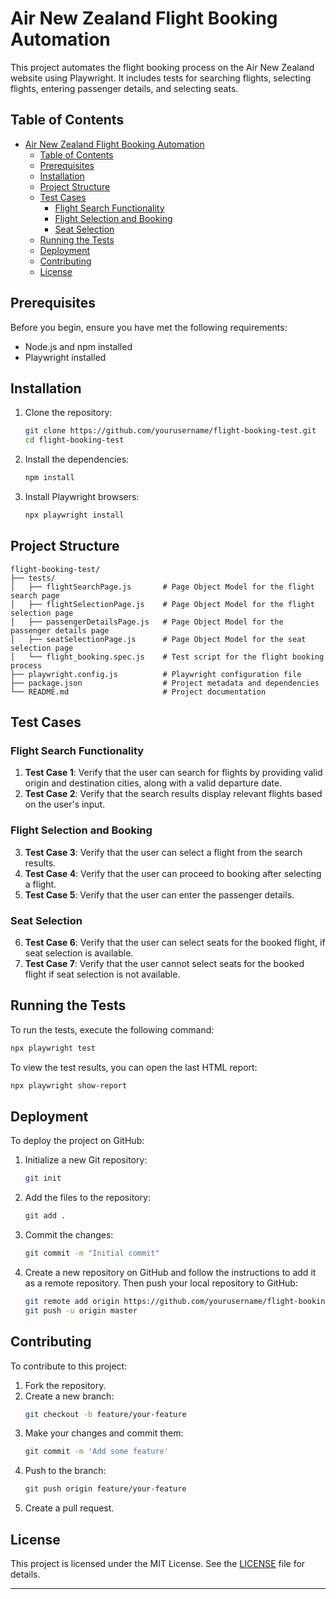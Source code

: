 # Air New Zealand Flight Booking Automation

This project automates the flight booking process on the Air New Zealand website using Playwright. It includes tests for searching flights, selecting flights, entering passenger details, and selecting seats.

## Table of Contents
- [Air New Zealand Flight Booking Automation](#air-new-zealand-flight-booking-automation)
  - [Table of Contents](#table-of-contents)
  - [Prerequisites](#prerequisites)
  - [Installation](#installation)
  - [Project Structure](#project-structure)
  - [Test Cases](#test-cases)
    - [Flight Search Functionality](#flight-search-functionality)
    - [Flight Selection and Booking](#flight-selection-and-booking)
    - [Seat Selection](#seat-selection)
  - [Running the Tests](#running-the-tests)
  - [Deployment](#deployment)
  - [Contributing](#contributing)
  - [License](#license)

## Prerequisites

Before you begin, ensure you have met the following requirements:
- Node.js and npm installed
- Playwright installed

## Installation

1. Clone the repository:
    ```bash
    git clone https://github.com/yourusername/flight-booking-test.git
    cd flight-booking-test
    ```

2. Install the dependencies:
    ```bash
    npm install
    ```

3. Install Playwright browsers:
    ```bash
    npx playwright install
    ```

## Project Structure

```
flight-booking-test/
├── tests/
│   ├── flightSearchPage.js       # Page Object Model for the flight search page
│   ├── flightSelectionPage.js    # Page Object Model for the flight selection page
│   ├── passengerDetailsPage.js   # Page Object Model for the passenger details page
│   ├── seatSelectionPage.js      # Page Object Model for the seat selection page
│   └── flight_booking.spec.js    # Test script for the flight booking process
├── playwright.config.js          # Playwright configuration file
├── package.json                  # Project metadata and dependencies
└── README.md                     # Project documentation
```

## Test Cases

### Flight Search Functionality

1. **Test Case 1**: Verify that the user can search for flights by providing valid origin and destination cities, along with a valid departure date.
2. **Test Case 2**: Verify that the search results display relevant flights based on the user's input.

### Flight Selection and Booking

3. **Test Case 3**: Verify that the user can select a flight from the search results.
4. **Test Case 4**: Verify that the user can proceed to booking after selecting a flight.
5. **Test Case 5**: Verify that the user can enter the passenger details.

### Seat Selection

6. **Test Case 6**: Verify that the user can select seats for the booked flight, if seat selection is available.
7. **Test Case 7**: Verify that the user cannot select seats for the booked flight if seat selection is not available.

## Running the Tests

To run the tests, execute the following command:
```bash
npx playwright test
```

To view the test results, you can open the last HTML report:
```bash
npx playwright show-report
```

## Deployment

To deploy the project on GitHub:

1. Initialize a new Git repository:
    ```bash
    git init
    ```

2. Add the files to the repository:
    ```bash
    git add .
    ```

3. Commit the changes:
    ```bash
    git commit -m "Initial commit"
    ```

4. Create a new repository on GitHub and follow the instructions to add it as a remote repository. Then push your local repository to GitHub:
    ```bash
    git remote add origin https://github.com/yourusername/flight-booking-test.git
    git push -u origin master
    ```

## Contributing

To contribute to this project:

1. Fork the repository.
2. Create a new branch:
    ```bash
    git checkout -b feature/your-feature
    ```
3. Make your changes and commit them:
    ```bash
    git commit -m 'Add some feature'
    ```
4. Push to the branch:
    ```bash
    git push origin feature/your-feature
    ```
5. Create a pull request.

## License

This project is licensed under the MIT License. See the [LICENSE](LICENSE) file for details.

---
